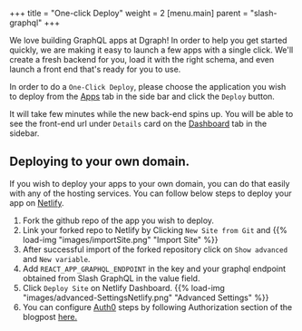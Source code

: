 +++
title = "One-click Deploy"
weight = 2
[menu.main]
    parent = "slash-graphql"
+++

We love building GraphQL apps at Dgraph! In order to help you get started quickly, we are making it easy to launch a few apps with a single click. We'll create a fresh backend for you, load it with the right schema, and even launch a front end that's ready for you to use.

In order to do a `One-Click Deploy`, please choose the application you wish to deploy from the [Apps](https://slash.dgraph.io/_/one-click) tab in the side bar and click the `Deploy` button.

It will take few minutes while the new back-end spins up. You will be able to see the front-end url under `Details` card on the [Dashboard](https://slash.dgraph.io/_/dashboard) tab in the sidebar.

## Deploying to your own domain.

If you wish to deploy your apps to your own domain, you can do that easily with any of the hosting services. You can follow below steps to deploy your app on [Netlify](https://www.netlify.com/).

1. Fork the github repo of the app you wish to deploy.
2. Link your forked repo to Netlify by Clicking `New Site from Git` and
   {{% load-img "images/importSite.png" "Import Site" %}}
3. After successful import of the forked repository click on `Show advanced` and `New variable`.
4. Add `REACT_APP_GRAPHQL_ENDPOINT` in the key and your graphql endpoint obtained from Slash GraphQL in the value field.
5. Click `Deploy Site` on Netlify Dashboard.
   {{% load-img "images/advanced-SettingsNetlify.png" "Advanced Settings" %}}
6. You can configure [Auth0](https://auth0.com/) steps by following Authorization section of the blogpost [here.](https://dgraph.io/blog/post/surveyo-into/)
